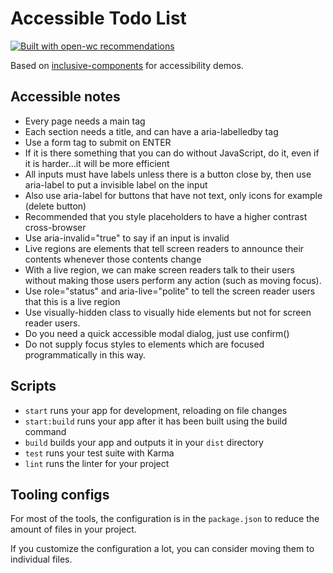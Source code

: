 # Accessible Todo List

[![Built with open-wc recommendations](https://img.shields.io/badge/built%20with-open--wc-blue.svg)](https://github.com/open-wc)

Based on [inclusive-components](https://inclusive-components.design/a-todo-list/) for accessibility demos.

## Accessible notes

- Every page needs a main tag
- Each section needs a title, and can have a aria-labelledby tag
- Use a form tag to submit on ENTER
- If it is there something that you can do without JavaScript, do it, even if it is harder...it will be more efficient
- All inputs must have labels unless there is a button close by, then use aria-label to put a invisible label on the input
- Also use aria-label for buttons that have not text, only icons for example (delete button)
- Recommended that you style placeholders to have a higher contrast cross-browser
- Use aria-invalid="true" to say if an input is invalid
- Live regions are elements that tell screen readers to announce their contents whenever those contents change
- With a live region, we can make screen readers talk to their users without making those users perform any action (such as moving focus).
- Use role="status" and aria-live="polite" to tell the screen reader users that this is a live region
- Use visually-hidden class to visually hide elements but not for screen reader users.
- Do you need a quick accessible modal dialog, just use confirm()
- Do not supply focus styles to elements which are focused programmatically in this way.

## Scripts

- `start` runs your app for development, reloading on file changes
- `start:build` runs your app after it has been built using the build command
- `build` builds your app and outputs it in your `dist` directory
- `test` runs your test suite with Karma
- `lint` runs the linter for your project

## Tooling configs

For most of the tools, the configuration is in the `package.json` to reduce the amount of files in your project.

If you customize the configuration a lot, you can consider moving them to individual files.
